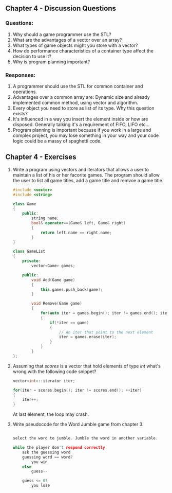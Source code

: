 ## Chapter 4 - Discussion Questions

### Questions:

1.  Why should a game programmer use the STL?
2.  What are the advantages of a vector over an array?
3.  What types of game objects might you store with a vector?
4.  How do performance characteristics of a container type affect the decision to use it?
5.  Why is program planning important?

### Responses:

1.  A programmer should use the STL for common container and operations.
2.  Advantages over a common array are: Dynamic size and already implemented common method, using vector and algorithm.
3.  Every object you need to store as list of its type. Why this question exists?
4.  It's influenced in a way you insert the element inside or how are disposed. Generally talking it's a requirement of FIFO, LIFO etc...
5.  Program planning is important because if you work in a large and complex project, you may lose something in your way and your code logic could be a massy of spaghetti code.

## Chapter 4 - Exercises
1.  Write a program using vectors and iterators that allows a user to maintain a list of his or her facorite games. The program should allow the user to list all game titles, add a game title and remvoe a game title.

	```cpp
	#include <vector>
	#include <string>

	class Game
	{ 
		public:
			string name;
			bool& operator==(Game& left, Game& right)
			{
				return left.name == right.name;
			}
	}

	class GameList 
	{
		private:
			vector<Game> games;

		public:
			void Add(Game game)
			{
				this.games.push_back(game);
			}

			void Remove(Game game)
			{
				for(auto iter = games.begin(); iter != games.end(); iter++)
				{
					if(*iter == game)
					{
						// An iter that point to the next element
						iter = games.erase(iter);
					}
				}
			}
	};
	```

2.  Assuming that _scores_ is a vector that hold elements of type _int_ what's wrong with the following code snippet?

	```cpp
	vector<int>::iterator iter;

	for(iter = scores.begin(); iter != scores.end(); ++iter)
	{
		iter++;
	}
	```

	At last element, the loop may crash.

3.  Write pseudocode for the Word Jumble game from chapter 3.

	```cpp

	select the word to jumble. Jumble the word in another variable.

	while the player don't respond correctly
		ask the guessing word
		guessing word == word?
			you win
		else
			guess--

		guess <= 0?
			you lose
	```